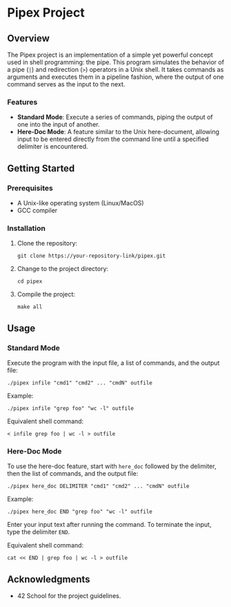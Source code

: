 # Pipex Project

## Overview
The Pipex project is an implementation of a simple yet powerful concept used in shell programming: the pipe. This program simulates the behavior of a pipe (`|`) and redirection (`>`) operators in a Unix shell. It takes commands as arguments and executes them in a pipeline fashion, where the output of one command serves as the input to the next.

### Features
- **Standard Mode**: Execute a series of commands, piping the output of one into the input of another.
- **Here-Doc Mode**: A feature similar to the Unix here-document, allowing input to be entered directly from the command line until a specified delimiter is encountered.

## Getting Started

### Prerequisites
- A Unix-like operating system (Linux/MacOS)
- GCC compiler

### Installation
1. Clone the repository:
   ```
   git clone https://your-repository-link/pipex.git
   ```
2. Change to the project directory:
   ```
   cd pipex
   ```
3. Compile the project:
   ```
   make all
   ```

## Usage

### Standard Mode
Execute the program with the input file, a list of commands, and the output file:
```
./pipex infile "cmd1" "cmd2" ... "cmdN" outfile
```
Example:
```
./pipex infile "grep foo" "wc -l" outfile
```
Equivalent shell command:
```
< infile grep foo | wc -l > outfile
```

### Here-Doc Mode
To use the here-doc feature, start with `here_doc` followed by the delimiter, then the list of commands, and the output file:
```
./pipex here_doc DELIMITER "cmd1" "cmd2" ... "cmdN" outfile
```
Example:
```
./pipex here_doc END "grep foo" "wc -l" outfile
```
Enter your input text after running the command. To terminate the input, type the delimiter `END`.

Equivalent shell command:
```
cat << END | grep foo | wc -l > outfile
```

## Acknowledgments
- 42 School for the project guidelines.
